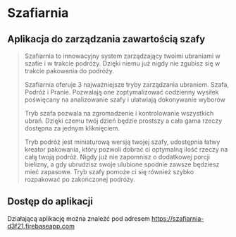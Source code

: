 # Szafiarnia


Aplikacja do zarządzania zawartością szafy
------------------------------------------

> Szafiarnia to innowacyjny system zarządzający twoimi ubraniami w szafie i w trakcie podróży. Dzięki niemu już nigdy nie zgubisz się w trakcie  pakowania do podróży. 
>
> Szafiarnia oferuje 3 najważniejsze tryby zarządzania ubraniem. Szafa, Podróż i Pranie. Pozwalają one zoptymalizować codzienny wysiłek poświęcany na analizowanie szafy i ułatwiają dokonywanie wyborów
>
> Tryb szafa pozwala na zgromadzenie i kontrolowanie wszystkich ubrań. Dzięki czemu twój dzień będzie prostszy a cała gama rzeczy dostępna za jednym kliknięciem.
>
> Tryb podróż jest miniaturową wersją twojej szafy, udostępnia łatwy kreator pakowania, który pozwoli dobrać ci optymalną ilość rzeczy na całą twoją podróż. Nigdy już nie zapomnisz o dodatkowej porcji bielizny, a gdy ubrudzisz swoje ulubione spodnie zawsze będziesz mieć zapasowe. Tryb szafy pomoże ci się również szybko rozpakować po zakończonej podróży.


Dostęp do aplikacji  
------------------------------------------
Działającą aplikację można znaleźć pod adresem https://szafiarnia-d3f21.firebaseapp.com
